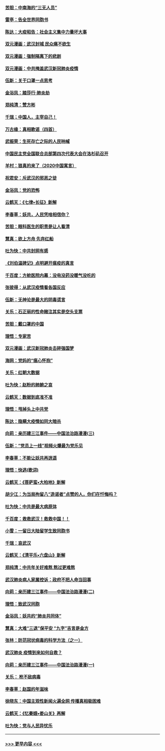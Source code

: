 #### [苦胆：中南海的“三无人员”](../pages/nsc993/n11862997.md?t=02122044) 
#### [雷亭：告全世界同胞书](../pages/nsc993/n11862572.md?t=02122044) 
#### [陈达：大疫昭告：社会主义集中力量坏大事](../pages/nsc993/n11859419.md?t=02122044) 
#### [双元漫画：武汉封城 民众痛不欲生](../pages/nsc993/n11859287.md?t=02122044) 
#### [双元漫画：强制隔离下的悲剧](../pages/nsc993/n11859244.md?t=02122044) 
#### [双元漫画：中共掩盖武汉新冠肺炎疫情](../pages/nsc993/n11858249.md?t=02122044) 
#### [伍新：关于口罩一点思考](../pages/nsc993/n11859195.md?t=02122044) 
#### [金浴凤：踏莎行‧肺炎劫](../pages/nsc993/n11858227.md?t=02122044) 
#### [郑纯清：赞方彬](../pages/nsc993/n11856803.md?t=02122044) 
#### [千瑞；中国人，主宰自己！](../pages/nsc993/n11856793.md?t=02122044) 
#### [万古缘：真相歌谣（四首）](../pages/nsc993/n11856263.md?t=02122044) 
#### [武振荣：生死存亡之际的人民呐喊](../pages/nsc993/n11856256.md?t=02122044) 
#### [中国民主党全国联合总部第四次代表大会在洛杉矶召开](../pages/nsc993/n11856344.md?t=02122044) 
#### [羊村：狼真的来了（2020中国寓言）](../pages/nsc993/n11856229.md?t=02122044) 
#### [祝君安：斥武汉的邪恶之徒](../pages/nsc993/n11855861.md?t=02122044) 
#### [金浴凤：党的恐怖](../pages/nsc993/n11855849.md?t=02122044) 
#### [云鹤天：《七律▪长征》新解](../pages/nsc993/n11855479.md?t=02122044) 
#### [李春草：妖共，人民凭啥相信你？](../pages/nsc993/n11855196.md?t=02122044) 
#### [苦胆：眼科医生的职责是让人看清](../pages/nsc993/n11853840.md?t=02122044) 
#### [慧真：欲上方舟 先弃红船](../pages/nsc993/n11853483.md?t=02122044) 
#### [吐为快：中共封网有感](../pages/nsc993/n11852575.md?t=02122044) 
#### [《刘伯温碑记》点明避开瘟疫的真言](../pages/nsc993/n11852128.md?t=02122044) 
#### [千百度：方舱医院内幕：没电没药没暖气没吃的](../pages/nsc993/n11850211.md?t=02122044) 
#### [张彼得：从武汉疫情看各国反应](../pages/nsc993/n11850102.md?t=02122044) 
#### [伍新：无神论是最大的阴毒谎言](../pages/nsc993/n11846129.md?t=02122044) 
#### [关乐：石正丽的性命赌注其实是空头支票](../pages/nsc993/n11846109.md?t=02122044) 
#### [苦胆：戴口罩的中国](../pages/nsc993/n11845576.md?t=02122044) 
#### [理悟：专家苦](../pages/nsc993/n11845564.md?t=02122044) 
#### [双元漫画：武汉新冠肺炎击碎强国梦](../pages/nsc993/n11843320.md?t=02122044) 
#### [海网：党妈的“瘟心怀抱”](../pages/nsc993/n11840740.md?t=02122044) 
#### [关乐：红朝大数据](../pages/nsc993/n11840675.md?t=02122044) 
#### [吐为快：赵粉的肺腑之哀](../pages/nsc993/n11840618.md?t=02122044) 
#### [云鹤天：数据到底准不准](../pages/nsc993/n11840325.md?t=02122044) 
#### [理悟：甩掉头上中共党](../pages/nsc993/n11838826.md?t=02122044) 
#### [陈达：隐瞒大疫情如同大暗杀](../pages/nsc993/n11838771.md?t=02122044) 
#### [向莉：亲历建三江事件——中国法治路漫漫(三)](../pages/nsc993/n11831825.md?t=02122044) 
#### [伍新：“党员上一线”视频火爆最为党乐见](../pages/nsc993/n11838200.md?t=02122044) 
#### [李春草：不能让妖共再逍遥](../pages/nsc993/n11838102.md?t=02122044) 
#### [理悟：快逃(歌词)](../pages/nsc993/n11838083.md?t=02122044) 
#### [云鹤天：《菩萨蛮▪大柏地》新解](../pages/nsc993/n11838059.md?t=02122044) 
#### [胡少江：为当局拘留八“造谣者”点赞的人，你们在忏悔吗？](../pages/nsc993/n11836801.md?t=02122044) 
#### [吐为快：中共是最大病原体](../pages/nsc993/n11836748.md?t=02122044) 
#### [千百度：救救武汉！救救中国！！](../pages/nsc993/n11836145.md?t=02122044) 
#### [小雪：一留日大陆留学生致同胞书](../pages/nsc993/n11834624.md?t=02122044) 
#### [千瑞：哀武汉](../pages/nsc993/n11833647.md?t=02122044) 
#### [云鹤天：《清平乐▪六盘山》新解](../pages/nsc993/n11833611.md?t=02122044) 
#### [郑纯清：中共年关好难熬 熬过更难熬](../pages/nsc993/n11833489.md?t=02122044) 
#### [武汉肺炎病人家属控诉：政府不把人命当回事](../pages/nsc993/n11833205.md?t=02122044) 
#### [向莉：亲历建三江事件——中国法治路漫漫(二)](../pages/nsc993/n11829102.md?t=02122044) 
#### [理悟：致武汉同胞](../pages/nsc993/n11831522.md?t=02122044) 
#### [金浴凤：妖共的“肺炎共同体”](../pages/nsc993/n11829448.md?t=02122044) 
#### [慧真：大难“三退”保平安 “九字”吉言是金方](../pages/nsc993/n11829501.md?t=02122044) 
#### [张林：防范冠状病毒的科学方法（之一）](../pages/nsc993/n11828618.md?t=02122044) 
#### [武汉肺炎 疫情到来如何自救？](../pages/nsc993/n11827632.md?t=02122044) 
#### [向莉：亲历建三江事件——中国法治路漫漫(一)](../pages/nsc993/n11827190.md?t=02122044) 
#### [关乐： 枪不敌病毒](../pages/nsc993/n11826746.md?t=02122044) 
#### [李春草：赵国的年滋味](../pages/nsc993/n11826321.md?t=02122044) 
#### [徐晓东：中国主观性新闻火遍全网 传播真相极困难](../pages/nsc993/n11826508.md?t=02122044) 
#### [云鹤天：《忆秦娥▪娄山关》再解](../pages/nsc993/n11824682.md?t=02122044) 
#### [吐为快：党与人民异忧乐](../pages/nsc993/n11824660.md?t=02122044) 

----
#### [ >>> 更早内容 <<< ](../indexes/nsc993-earlier.md)
